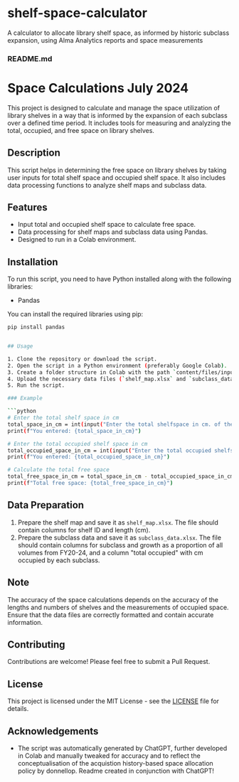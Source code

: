 # shelf-space-calculator
A calculator to allocate library shelf space, as informed by historic subclass expansion, using Alma Analytics reports and space measurements

### README.md


# Space Calculations July 2024

This project is designed to calculate and manage the space utilization of library shelves in a way that is informed by the expansion of each subclass over a defined time period. It includes tools for measuring and analyzing the total, occupied, and free space on library shelves.

## Description

This script helps in determining the free space on library shelves by taking user inputs for total shelf space and occupied shelf space. It also includes data processing functions to analyze shelf maps and subclass data.

## Features

- Input total and occupied shelf space to calculate free space.
- Data processing for shelf maps and subclass data using Pandas.
- Designed to run in a Colab environment.

## Installation

To run this script, you need to have Python installed along with the following libraries:
- Pandas

You can install the required libraries using pip:

```bash
pip install pandas


## Usage

1. Clone the repository or download the script.
2. Open the script in a Python environment (preferably Google Colab).
3. Create a folder structure in Colab with the path `content/files/inputs`.
4. Upload the necessary data files (`shelf_map.xlsx` and `subclass_data.xlsx`) into the `inputs` folder. The data file subclass_data originates in an Alma Analytics report on historical acquisitions patterns broken down by subclass, integrated with measurements of the linear cm occupied by each subclass. the data file shelf_map originates from a mapping of the banks of shelving in the relevant section of the library. Example Excel files are provided. 
5. Run the script.

### Example

```python
# Enter the total shelf space in cm
total_space_in_cm = int(input("Enter the total shelfspace in cm. of the area: "))
print(f"You entered: {total_space_in_cm}")

# Enter the total occupied shelf space in cm
total_occupied_space_in_cm = int(input("Enter the total occupied shelfspace in cm. of the area: "))
print(f"You entered: {total_occupied_space_in_cm}")

# Calculate the total free space
total_free_space_in_cm = total_space_in_cm - total_occupied_space_in_cm
print(f"Total free space: {total_free_space_in_cm}")
```

## Data Preparation

1. Prepare the shelf map and save it as `shelf_map.xlsx`. The file should contain columns for shelf ID and length (cm).
2. Prepare the subclass data and save it as `subclass_data.xlsx`. The file should contain columns for subclass and growth as a proportion of all volumes from FY20-24, and a column "total occupied" with cm occupied by each subclass.

## Note

The accuracy of the space calculations depends on the accuracy of the lengths and numbers of shelves and the measurements of occupied space. Ensure that the data files are correctly formatted and contain accurate information.

## Contributing

Contributions are welcome! Please feel free to submit a Pull Request.

## License

This project is licensed under the MIT License - see the [LICENSE](LICENSE) file for details.

## Acknowledgements

- The script was automatically generated by ChatGPT, further developed in Colab and manually tweaked for accuracy and to reflect the conceptualisation of the acquistion history-based space allocation policy by donnellop. Readme created in conjunction with ChatGPT!

